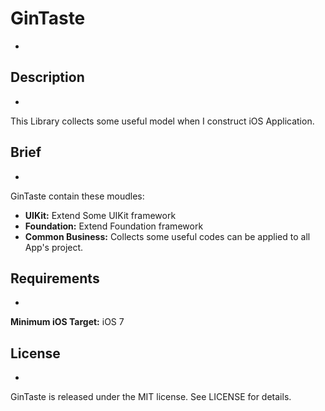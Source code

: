 # **GinTaste**
-
## Description
-
This Library collects some useful model when I construct iOS Application.

## Brief
-
GinTaste contain these moudles:

- **UIKit:** Extend Some UIKit framework
- **Foundation:** Extend Foundation framework
- **Common Business:** Collects some useful codes can be applied to all App's project.

## Requirements
-
**Minimum iOS Target:** iOS 7

## License
-
GinTaste is released under the MIT license. See LICENSE for details.
